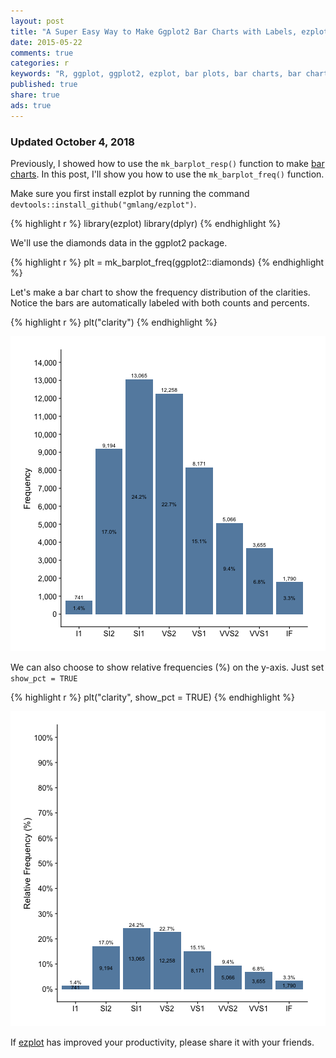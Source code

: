 ```yaml
---
layout: post
title: "A Super Easy Way to Make Ggplot2 Bar Charts with Labels, ezplot - Part 4"
date: 2015-05-22 
comments: true
categories: r
keywords: "R, ggplot, ggplot2, ezplot, bar plots, bar charts, bar charts with labels, label the bars, bars with labels"
published: true
share: true
ads: true
---
```


### Updated October 4, 2018

Previously, I showed how to use the `mk_barplot_resp()` function to make [bar charts](https://masterr.org/r/an-easy-way-to-make-ggplot2-plots-ezplot-part1/). 
In this post, I'll show you how to use the `mk_barplot_freq()` function.

Make sure you first install ezplot by running the command `devtools::install_github("gmlang/ezplot")`.

{% highlight r %}
library(ezplot)
library(dplyr)
{% endhighlight %}

We'll use the diamonds data in the ggplot2 package. 

{% highlight r %}
plt = mk_barplot_freq(ggplot2::diamonds)
{% endhighlight %}

Let's make a bar chart to show the frequency distribution of the clarities.
Notice the bars are automatically labeled with both counts and percents.

{% highlight r %}
plt("clarity")
{% endhighlight %}

![center](/../figs/2015-05-22-a-super-easy-way-to-make-ggplot2-barcharts-with-labels-ezplot-part4/unnamed-chunk-3-1.png)

We can also choose to show relative frequencies (%) on the y-axis. Just set
`show_pct = TRUE`

{% highlight r %}
plt("clarity", show_pct = TRUE)
{% endhighlight %}

![center](/../figs/2015-05-22-a-super-easy-way-to-make-ggplot2-barcharts-with-labels-ezplot-part4/unnamed-chunk-4-1.png)

If [ezplot](https://leanpub.com/ezplot) has improved your productivity, please 
share it with your friends.
